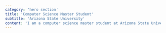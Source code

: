 ```yaml
---
category: 'hero section'
title: 'Computer Science Master Student'
subtitle: 'Arizona State University'
content: 'I am a computer science master student at Arizona State University.'
---
```

